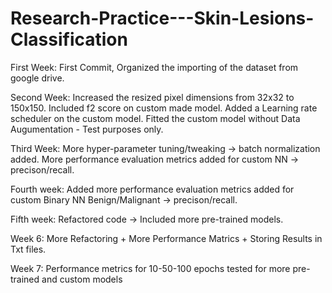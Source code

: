# Research-Practice---Skin-Lesions-Classification


First Week:
First Commit, Organized the importing of the dataset from google drive.

Second Week:
Increased the resized pixel dimensions from 32x32 to 150x150.
Included f2 score on custom made model.
Added a Learning rate scheduler on the custom model.
Fitted the custom model without Data Augumentation - Test purposes only.

Third Week:
More hyper-parameter tuning/tweaking -> batch normalization added.
More performance evaluation metrics added for custom NN -> precison/recall.

Fourth week:
Added more performance evaluation metrics added for custom Binary NN Benign/Malignant -> precison/recall.

Fifth week:
Refactored code -> Included more pre-trained models.

Week 6:
More Refactoring + More Performance Matrics + Storing Results in Txt files.

Week 7:
Performance metrics for 10-50-100 epochs tested for more pre-trained and custom models
